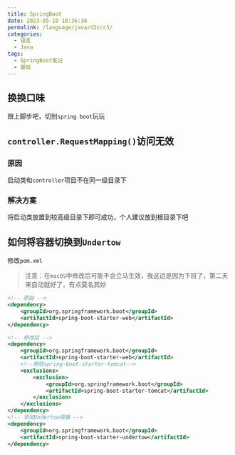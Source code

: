 ```yaml
---
title: SpringBoot
date: 2023-05-10 18:36:36
permalink: /language/java/d2ccc5/
categories:
  - 语言
  - Java
tags:
  - SpringBoot笔记
  - 基础
---
```


## 换换口味

跟上脚步吧，切到`spring boot`玩玩

<!-- more -->

<InArticleAdsense
    data-ad-client="ca-pub-1725717718088510"
    data-ad-slot="7426219401">
</InArticleAdsense>

## `controller.RequestMapping()`访问无效

### 原因

启动类和`controller`项目不在同一级目录下

### 解决方案

将启动类放置到较高级目录下即可成功，个人建议放到根目录下吧

## 如何将容器切换到`Undertow`

修改`pom.xml`

> 注意：在`macOS`中修改后可能不会立马生效，我这边是因为下班了，第二天来自动就好了，有点莫名其妙

``` xml
<!-- 原始 -->
<dependency>
    <groupId>org.springframework.boot</groupId>
    <artifactId>spring-boot-starter-web</artifactId>
</dependency>

<!-- 修改后 -->
<dependency>
    <groupId>org.springframework.boot</groupId>
    <artifactId>spring-boot-starter-web</artifactId>
    <!--排除spring-boot-starter-tomcat-->
    <exclusions>
        <exclusion>
            <groupId>org.springframework.boot</groupId>
            <artifactId>spring-boot-starter-tomcat</artifactId>
        </exclusion>
    </exclusions>
</dependency>
<!-- 添加Undertow容器 -->
<dependency>
    <groupId>org.springframework.boot</groupId>
    <artifactId>spring-boot-starter-undertow</artifactId>
</dependency>
```

